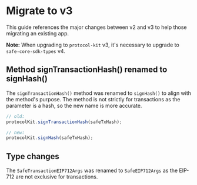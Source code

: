 # Migrate to v3

This guide references the major changes between v2 and v3 to help those migrating an existing app.

**Note:** When upgrading to `protocol-kit` v3, it's necessary to upgrade to `safe-core-sdk-types` v4.

## Method signTransactionHash() renamed to signHash()

The `signTransactionHash()` method was renamed to `signHash()` to align with the method's purpose. The method is not strictly for transactions as the parameter is a hash, so the new name is more accurate.

```js
// old:
protocolKit.signTransactionHash(safeTxHash);

// new:
protocolKit.signHash(safeTxHash);
```

## Type changes

The `SafeTransactionEIP712Args` was renamed to `SafeEIP712Args` as the EIP-712 are not exclusive for transactions.
